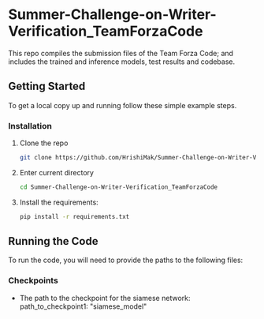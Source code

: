 # Summer-Challenge-on-Writer-Verification_TeamForzaCode
This repo compiles the submission files of the Team Forza Code; and includes the trained and inference models, test results and codebase. 


<!-- GETTING STARTED -->
## Getting Started

To get a local copy up and running follow these simple example steps.

### Installation

1. Clone the repo
   ```sh
   git clone https://github.com/HrishiMak/Summer-Challenge-on-Writer-Verification_TeamForzaCode.git
   ```
2. Enter current directory
   ```sh
   cd Summer-Challenge-on-Writer-Verification_TeamForzaCode
   ```
3. Install the requirements:
   ```sh
   pip install -r requirements.txt
   ```

## Running the Code

To run the code, you will need to provide the paths to the following files:

### Checkpoints

* The path to the checkpoint for the siamese network:
        path_to_checkpoint1: "siamese_model"
